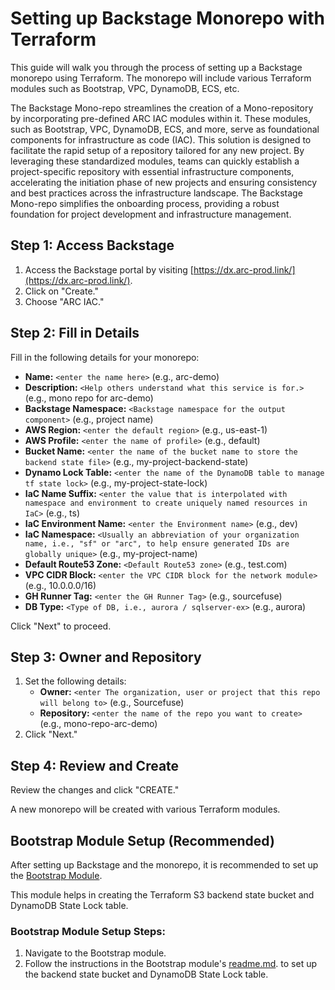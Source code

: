 # Setting up Backstage Monorepo with Terraform

This guide will walk you through the process of setting up a Backstage monorepo using Terraform. The monorepo will include various Terraform modules such as Bootstrap, VPC, DynamoDB, ECS, etc.

The Backstage Mono-repo streamlines the creation of a Mono-repository by incorporating pre-defined ARC IAC modules within it. These modules, such as Bootstrap, VPC, DynamoDB, ECS, and more, serve as foundational components for infrastructure as code (IAC). This solution is designed to facilitate the rapid setup of a repository tailored for any new project. By leveraging these standardized modules, teams can quickly establish a project-specific repository with essential infrastructure components, accelerating the initiation phase of new projects and ensuring consistency and best practices across the infrastructure landscape. The Backstage Mono-repo simplifies the onboarding process, providing a robust foundation for project development and infrastructure management.

## Step 1: Access Backstage

1. Access the Backstage portal by visiting [https://dx.arc-prod.link/](https://dx.arc-prod.link/).
2. Click on "Create."
3. Choose "ARC IAC."

## Step 2: Fill in Details

Fill in the following details for your monorepo:

- **Name:** `<enter the name here>` (e.g., arc-demo)
- **Description:** `<Help others understand what this service is for.>` (e.g., mono repo for arc-demo)
- **Backstage Namespace:** `<Backstage namespace for the output component>` (e.g., project name)
- **AWS Region:** `<enter the default region>` (e.g., us-east-1)
- **AWS Profile:** `<enter the name of profile>` (e.g., default)
- **Bucket Name:** `<enter the name of the bucket name to store the backend state file>` (e.g., my-project-backend-state)
- **Dynamo Lock Table:** `<enter the name of the DynamoDB table to manage tf state lock>` (e.g., my-project-state-lock)
- **IaC Name Suffix:** `<enter the value that is interpolated with namespace and environment to create uniquely named resources in IaC>` (e.g., ts)
- **IaC Environment Name:** `<enter the Environment name>` (e.g., dev)
- **IaC Namespace:** `<Usually an abbreviation of your organization name, i.e., "sf" or "arc", to help ensure generated IDs are globally unique>` (e.g., my-project-name)
- **Default Route53 Zone:** `<Default Route53 zone>` (e.g., test.com)
- **VPC CIDR Block:** `<enter the VPC CIDR block for the network module>` (e.g., 10.0.0.0/16)
- **GH Runner Tag:** `<enter the GH Runner Tag>` (e.g., sourcefuse)
- **DB Type:** `<Type of DB, i.e., aurora / sqlserver-ex>` (e.g., aurora)

Click "Next" to proceed.

## Step 3: Owner and Repository

1. Set the following details:
   - **Owner:** `<enter The organization, user or project that this repo will belong to>` (e.g., Sourcefuse)
   - **Repository:** `<enter the name of the repo you want to create>` (e.g., mono-repo-arc-demo)
2. Click "Next."

## Step 4: Review and Create

Review the changes and click "CREATE."

A new monorepo will be created with various Terraform modules.

## Bootstrap Module Setup (Recommended)

After setting up Backstage and the monorepo, it is recommended to set up the [Bootstrap Module](https://github.com/sourcefuse/terraform-aws-arc-bootstrap/tree/main).  

This module helps in creating the Terraform S3 backend state bucket and DynamoDB State Lock table.

### Bootstrap Module Setup Steps:

1. Navigate to the Bootstrap module.
2. Follow the instructions in the Bootstrap module's [readme.md](https://github.com/sourcefuse/terraform-aws-arc-bootstrap/blob/main/README.md). to set up the backend state bucket and DynamoDB State Lock table.

